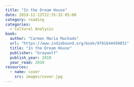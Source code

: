 ```yaml
---
title: "In the Dream House"
date: 2019-12-12T22:35:32-05:00
category: reading
categories:
  - Cultural Analysis
book:
  author: "Carmen Maria Machado"
  url: "https://www.indiebound.org/book/9781644450031"
  title: "In the Dream House"
  publisher: "Graywolf"
  publish_year: 2019
  year_read: 2019
resources:
  - name: cover
    src: images/cover.jpg
---
```



